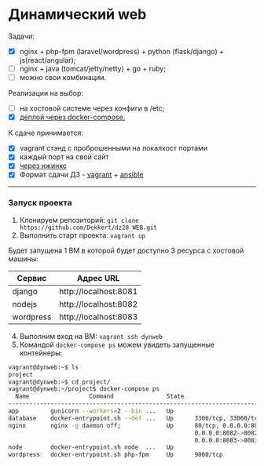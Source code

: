 #	Динамический web

Задачи:

- [X] nginx + php-fpm (laravel/wordpress) + python (flask/django) + js(react/angular);
- [ ] nginx + java (tomcat/jetty/netty) + go + ruby;
- [ ] можно свои комбинации.

Реализации на выбор:
- [ ] на хостовой системе через конфиги в /etc;
- [X] [деплой через docker-compose.](/project/docker-compose.yml)

К сдаче принимается:
- [X] vagrant стэнд с проброшенными на локалхост портами
- [X] каждый порт на свой сайт
- [X] [через нжинкс](/project/nginx-conf/nginx.conf)
- [X] Формат сдачи ДЗ - [vagrant](/Vagrantfile) + [ansible](/provision.yml)

---

### Запуск проекта

1. Клонируем репозиторий: `git clone https://github.com/Dekkert/dz28_WEB.git`
2. Выполнить старт проекта: `vagrant up`

Будет запущена 1 ВМ в которой будет доступно 3 ресурса с хостовой машины:

Сервис    | Адрес URL
----------|----------------------
django    | http://localhost:8081
nodejs    | http://localhost:8082
wordpress | http://localhost:8083

4. Выполним вход на ВМ: `vagrant ssh dynweb`
5. Командой `docker-compose ps` можем увидеть запущенные контейнеры:

```bash
vagrant@dynweb:~$ ls
project
vagrant@dynweb:~$ cd project/
vagrant@dynweb:~/project$ docker-compose ps
  Name                 Command               State                                   Ports                                
--------------------------------------------------------------------------------------------------------------------------
app         gunicorn --workers=2 --bin ...   Up                                                                           
database    docker-entrypoint.sh --def ...   Up      3306/tcp, 33060/tcp                                                  
nginx       nginx -g daemon off;             Up      80/tcp, 0.0.0.0:8081->8081/tcp,:::8081->8081/tcp,                    
                                                     0.0.0.0:8082->8082/tcp,:::8082->8082/tcp,                            
                                                     0.0.0.0:8083->8083/tcp,:::8083->8083/tcp                             
node        docker-entrypoint.sh node  ...   Up                                                                           
wordpress   docker-entrypoint.sh php-fpm     Up      9000/tcp   
```
